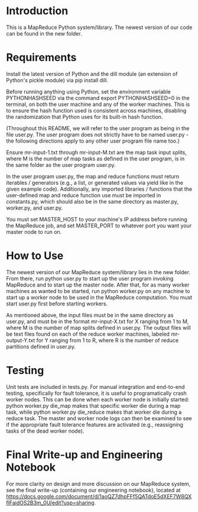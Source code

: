 # Introduction
This is a MapReduce Python system/library. The newest version of our code can be found in the new folder.

# Requirements
Install the latest version of Python and the dill module (an extension of Python's pickle module) via pip install dill.

Before running anything using Python, set the environment variable PYTHONHASHSEED via the command export PYTHONHASHSEED=0 in the terminal, on both the user machine and any of the worker machines. This is to ensure the hash function used is consistent across machines, disabling the randomization that Python uses for its built-in hash function.

(Throughout this README, we will refer to the user program as being in the file user.py. The user program does not strictly have to be named user.py - the following directions apply to any other user program file name too.)

Ensure mr-input-1.txt through mr-input-M.txt are the map task input splits, where M is the number of map tasks as defined in the user program, is in the same folder as the user program user.py.

In the user program user.py, the map and reduce functions must return iterables / generators (e.g., a list, or generated values via yield like in the given example code). Additionally, any imported libraries / functions that the user-defined map and reduce function use must be imported in constants.py, which should also be in the same directory as master.py, worker.py, and user.py.

You must set MASTER_HOST to your machine's IP address before running the MapReduce job, and set MASTER_PORT to whatever port you want your master node to run on.

# How to Use
The newest version of our MapReduce system/library lies in the new folder. From there, run python user.py to start up the user program invoking MapReduce and to start up the master node. After that, for as many worker machines as wanted to be started, run python worker.py on any machine to start up a worker node to be used in the MapReduce computation. You must start user.py first before starting workers.

As mentioned above, the input files must be in the same directory as user.py, and must be in the format mr-input-X.txt for X ranging from 1 to M, where M is the number of map splits defined in user.py. The output files will be text files found on each of the reduce worker machines, labeled mr-output-Y.txt for Y ranging from 1 to R, where R is the number of reduce partitions defined in user.py.

# Testing 
Unit tests are included in tests.py. For manual integration and end-to-end testing, specifically for fault tolerance, it is useful to programatically crash worker nodes. This can be done when each worker node is initially started: python worker.py die_map makes that specific worker die during a map task, while python worker.py die_reduce makes that worker die during a reduce task. The master and worker node logs can then be examined to see if the appropriate fault tolerance features are activated (e.g., reassigning tasks of the dead worker node).

# Final Write-up and Engineering Notebook
For more clarity on design and more discussion on our MapReduce system, see the final write-up
(containing our engineering notebook), located at https://docs.google.com/document/d/1aoQZ7dhpFFf5QATdoE5dXEF7W8QXflFaidOS2B3m_0U/edit?usp=sharing.